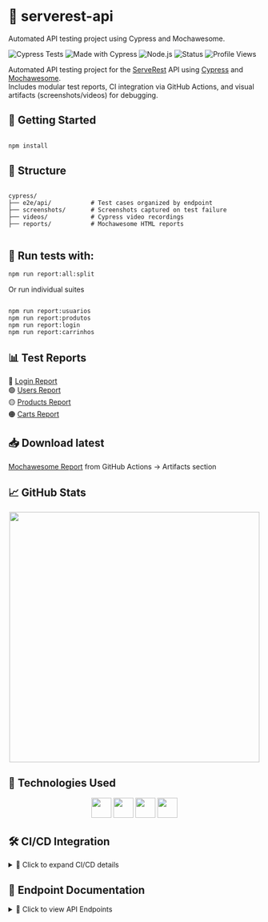 # 🧪 serverest-api

Automated API testing project using Cypress and Mochawesome.

![Cypress Tests](https://github.com/lrisch-l/serverest-api/actions/workflows/cypress.yml/badge.svg)
![Made with Cypress](https://img.shields.io/badge/Cypress-automation-brightgreen?logo=cypress)
![Node.js](https://img.shields.io/badge/Node.js-v18.17.0-blue?logo=node.js)
![Status](https://img.shields.io/badge/tests-passing-brightgreen)
![Profile Views](https://komarev.com/ghpvc/?username=lrisch-l)

Automated API testing project for the [ServeRest](https://github.com/PauloGoncalvesBH/ServeRest) API using [Cypress](https://www.cypress.io/) and [Mochawesome](https://github.com/adamgruber/mochawesome).  
Includes modular test reports, CI integration via GitHub Actions, and visual artifacts (screenshots/videos) for debugging.

## 🚀 Getting Started

```bash

npm install

```
## 📂 Structure

```

cypress/
├── e2e/api/           # Test cases organized by endpoint
├── screenshots/       # Screenshots captured on test failure
├── videos/            # Cypress video recordings
├── reports/           # Mochawesome HTML reports


```

## 🚀 Run tests with:

```bash
npm run report:all:split

```

Or run individual suites

```

npm run report:usuarios
npm run report:produtos
npm run report:login
npm run report:carrinhos

```

## 📊 Test Reports

🔹 [Login Report](https://github.com/lrisch-l/serverest-api/blob/main/html/login-report.html)  
🟢 [Users Report](https://github.com/lrisch-l/serverest-api/blob/main/html/usuarios-report.html)  
🟡 [Products Report](https://github.com/lrisch-l/serverest-api/blob/main/html/produtos-report.html)  
🟠 [Carts Report](https://github.com/lrisch-l/serverest-api/blob/main/html/carrinhos-report.html)

## 📥 Download latest

[Mochawesome Report](https://github.com/lrisch-l/serverest-api/actions) from GitHub Actions → Artifacts section

## 📈 GitHub Stats

<p align="center"><img src="https://github-readme-stats.vercel.app/api?username=lrisch-l&show_icons=true&theme=github_dark" width="500"/></p>

## 🧰 Technologies Used

<p align="center">
  <img src="https://cdn.jsdelivr.net/gh/devicons/devicon/icons/javascript/javascript-original.svg" width="40" />
  <img src="https://cdn.jsdelivr.net/gh/devicons/devicon/icons/cypressio/cypressio-original.svg" width="40" />
  <img src="https://cdn.jsdelivr.net/gh/devicons/devicon/icons/nodejs/nodejs-original.svg" width="40" />
  <img src="https://cdn.jsdelivr.net/gh/devicons/devicon/icons/github/github-original.svg" width="40" />
</p>


## 🛠️ CI/CD Integration

<details><summary>🔧 Click to expand CI/CD details</summary>
This project uses GitHub Actions to run Cypress tests on every push and pull request to main.
Failed tests automatically upload screenshots and videos as artifacts for debugging.
Reports are generated using Mochawesome and stored in /cypress/reports.
📦 All artifacts are downloadable from the Actions tab (https://github.com/lrisch-l/serverest-api/actions).
</details>

## 📜 Endpoint Documentation

<details>
  <summary>📘 Click to view API Endpoints</summary>

  <br>

  | Endpoint     | Method | Description         |
  |--------------|--------|---------------------|
  | `/login`     | POST   | Authenticates user  |
  | `/usuarios`  | GET    | Lists users         |
  | `/produtos`  | GET    | Lists products      |
  | `/carrinhos` | GET    | Retrieves carts     |

</details>








 


